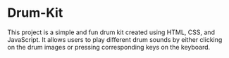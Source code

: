 # Drum-Kit
This project is a simple and fun drum kit created using HTML, CSS, and JavaScript. It allows users to play different drum sounds by either clicking on the drum images or pressing corresponding keys on the keyboard. 
